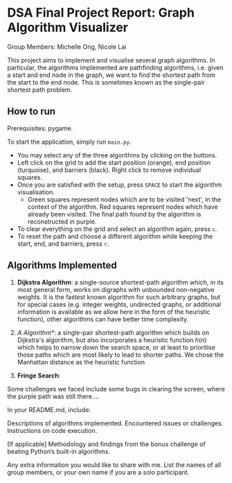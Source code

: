 # DSA Final Project Report: Graph Algorithm Visualizer
Group Members: Michelle Ong, Nicole Lai

This project aims to implement and visualise several graph algorithms.
In particular, the algorithms implemented are pathfinding algorithms, i.e. given a start and end node in the graph, we want to find the shortest path from the start to the end node.
This is sometimes known as the single-pair shortest path problem.

## How to run
Prerequisites: pygame.

To start the application, simply run `main.py`.
- You may select any of the three algorithms by clicking on the buttons.
- Left click on the grid to add the start position (orange), end position (turquoise), and barriers (black). Right click to remove individual squares.
- Once you are satisfied with the setup, press `SPACE` to start the algorithm visualisation.
  - Green squares represent nodes which are to be visited 'next', in the context of the algorithm. Red squares represent nodes which have already been visited. The final path found by the algorithm is reconstructed in purple.
- To clear everything on the grid and select an algorithm again, press `c`.
- To reset the path and choose a different algorithm while keeping the start, end, and barriers, press `r`.

## Algorithms Implemented
1. **Dijkstra Algorithm**: a single-source shortest-path algorithm which, in its most general form, works on digraphs with unbounded non-negative weights.
   It is the fastest known algorithm for such arbitrary graphs, but for special cases (e.g. integer weights, undirected graphs, or additional information is available as we allow here in the form of the heuristic function), other algorithms can have better time complexity.

2. **A* Algorithm**: a single-pair shortest-path algorithm which builds on Dijkstra's algorithm, but also incorporates a heuristic function $h(n)$ which helps to narrow down the search space, or at least to prioritise those paths which are most likely to lead to shorter paths. 
   We chose the Manhattan distance as the heuristic function

3. **Fringe Search**: 


Some challenges we faced include some bugs in clearing the screen, where the purple path was still there.... 

In your README.md, include:

Descriptions of algorithms implemented.
Encountered issues or challenges.
Instructions on code execution.

[If applicable] Methodology and findings from the bonus challenge of beating Python’s built-in algorithms.

Any extra information you would like to share with me.
List the names of all group members, or your own name if you are a solo participant.